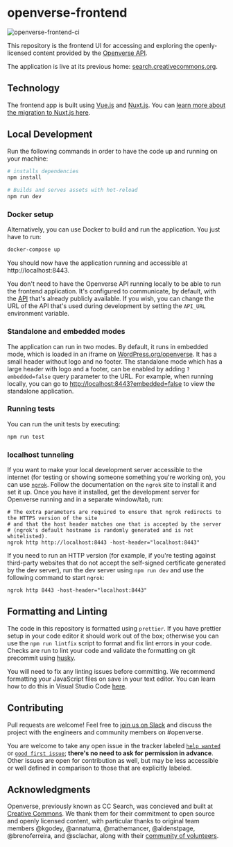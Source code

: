# openverse-frontend

![openverse-frontend-ci](https://github.com/wordpress/openverse-frontend/workflows/openverse-frontend-ci/badge.svg)

This repository is the frontend UI for accessing and exploring the openly-licensed content provided by the [Openverse API](https://github.com/wordpress/openverse-api).

The application is live at its previous home: [search.creativecommons.org](https://search.creativecommons.org/).

## Technology

The frontend app is built using [Vue.js](https://vuejs.org/) and [Nuxt.js](https://nuxtjs.org). You can [learn more about the migration to Nuxt.js here](/CODEBASE.md).

## Local Development

Run the following commands in order to have the code up and running on your machine:

```bash
# installs dependencies
npm install

# Builds and serves assets with hot-reload
npm run dev
```

### Docker setup

Alternatively, you can use Docker to build and run the application. You just have to run:

```bash
docker-compose up
```

You should now have the application running and accessible at http://localhost:8443.

You don't need to have the Openverse API running locally to be able to run the frontend application. It's configured to communicate, by default, with the [API](https://api.creativecommons.engineering) that's already publicly available. If you wish, you can change the URL of the API that's used during development by setting the `API_URL` environment variable.

### Standalone and embedded modes

The application can run in two modes. By default, it runs in embedded mode, which is loaded in an iframe on [WordPress.org/openverse](https://make.wordpress.org/openverse). It has a small header without logo and no footer.
The standalone mode which has a large header with logo and a footer, can be enabled by adding `?embedded=false` query parameter to the URL. For example, when running locally, you can go to [http://localhost:8443?embedded=false](http://localhost:8443?embedded=false) to view the standalone application.

### Running tests

You can run the unit tests by executing:

```bash
npm run test
```

### localhost tunneling

If you want to make your local development server accessible to the internet (for testing or showing someone something you're working on), you can use [`ngrok`](https://ngrok.com/). Follow the documentation on the `ngrok` site to install it and set it up. Once you have it installed, get the development server for Openverse running and in a separate window/tab, run:

```
# The extra parameters are required to ensure that ngrok redirects to the HTTPS version of the site
# and that the host header matches one that is accepted by the server
# (ngrok's default hostname is randomly generated and is not whitelisted).
ngrok http http://localhost:8443 -host-header="localhost:8443"
```

If you need to run an HTTP version (for example, if you're testing against third-party websites that do not accept the self-signed certificate generated by the dev server), run the dev server using `npm run dev` and use the following command to start `ngrok`:

```
ngrok http 8443 -host-header="localhost:8443"
```

## Formatting and Linting

The code in this repository is formatted using `prettier`. If you have prettier setup in your code editor it should work out of the box; otherwise you can use the `npm run lintfix` script to format and fix lint errors in your code. Checks are run to lint your code and validate the formatting on git precommit using [husky](https://github.com/typicode/husky).

You will need to fix any linting issues before committing. We recommend formatting your JavaScript files on save in your text editor. You can learn how to do this in Visual Studio Code [here](https://marketplace.visualstudio.com/items?itemName=esbenp.prettier-vscode#format-on-save).

## Contributing

Pull requests are welcome! Feel free to [join us on Slack](https://make.wordpress.org/chat/) and discuss the project with the engineers and community members on #openverse.

You are welcome to take any open issue in the tracker labeled [`help wanted`](https://github.com/wordpress/openverse-frontend/labels/help%20wanted) or [`good first issue`](https://github.com/wordpress/openverse-frontend/labels/good%20first%20issue); **there's no need to ask for permission in advance**. Other issues are open for contribution as well, but may be less accessible or well defined in comparison to those that are explicitly labeled.

## Acknowledgments

Openverse, previously known as CC Search, was concieved and built at [Creative Commons](https://creativecommons.org). We thank them for their commitment to open source and openly licensed content, with particular thanks to original team members @kgodey, @annatuma, @mathemancer, @aldenstpage, @brenoferreira, and @sclachar, along with their [community of volunteers](https://opensource.creativecommons.org/community/community-team/).

